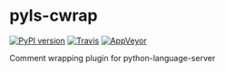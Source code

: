 # pyls-cwrap

[![PyPI version][pypi-image]][pypi-link]
[![Travis][travis-image]][travis-link]
[![AppVeyor][appveyor-image]][appveyor-link]

[pypi-image]: https://badge.fury.io/py/pyls-cwrap.svg
[pypi-link]: https://pypi.org/project/pyls-cwrap
[travis-image]: https://travis-ci.org/daizutabi/pyls-cwrap.svg?branch=master
[travis-link]: https://travis-ci.org/daizutabi/pyls-cwrap
[appveyor-image]: https://ci.appveyor.com/api/projects/status/ydou503albfs1vub/branch/master?svg=true
[appveyor-link]: https://ci.appveyor.com/project/daizutabi/pyls-cwrap

Comment wrapping plugin for python-language-server
